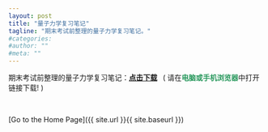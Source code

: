 ```yaml
---
layout: post
title: "量子力学复习笔记"
tagline: "期末考试前整理的量子力学复习笔记。"
#categories: 
#author: ""
#meta: ""
---
```


期末考试前整理的量子力学复习笔记：[**点击下载**](https://raw.githubusercontent.com/NoNo721/Memo/master/Quantum-Mechanics/QM_Review.pdf "https://raw.githubusercontent.com/NoNo721/Memo/master/Quantum-Mechanics/QM_Review.pdf") &ensp;( 请在<font color="#26975b"><b>电脑或手机浏览器</b></font>中打开链接下载! )

&ensp;

[Go to the Home Page]({{ site.url }}{{ site.baseurl }})